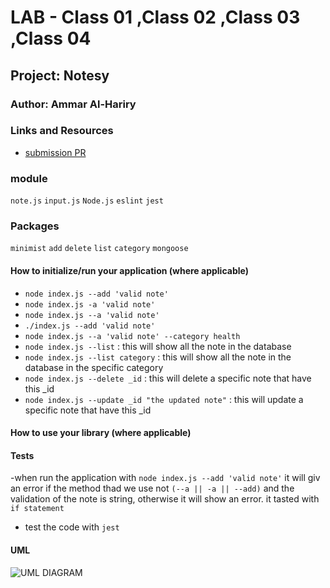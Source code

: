 
# LAB - Class 01 ,Class 02 ,Class 03 ,Class 04

## Project: Notesy

### Author:  Ammar Al-Hariry

### Links and Resources

- [submission PR](https://github.com/401-advanced-javascript-ammar-hariry/Notesy/pull/8)

### module 
``note.js``
``input.js``
``Node.js``
``eslint``
``jest``

### Packages
``minimist``
``add``
``delete``
``list``
``category``
``mongoose``



#### How to initialize/run your application (where applicable)

- ``node index.js --add 'valid note'``
- ``node index.js -a 'valid note'``
- ``node index.js --a 'valid note'``
- ``./index.js --add 'valid note'``
- ``node index.js --a 'valid note' --category health`` 
- ``node index.js --list`` : this will show all the note in the database
- ``node index.js --list category`` : this will show all the note in the database in the specific category
- ``node index.js --delete _id`` : this will delete a specific note that have this _id 
- ``node index.js --update _id "the updated note"`` : this will update a specific note that have this _id 



#### How to use your library (where applicable)

#### Tests

-when run the application with ``node index.js --add 'valid note'``  it will giv an error if the method thad we use not ``(--a || -a || --add)`` and the validation of the note is string, otherwise it will show an error. it tasted with ``if statement``
- test the code with ``jest``

#### UML

![UML DIAGRAM](https://i.ibb.co/4tzrws9/whitebord-lab01.png)
